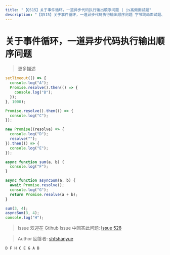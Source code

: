```yaml
---
title: "【Q515】关于事件循环，一道异步代码执行输出顺序问题 | js高频面试题"
description: "【Q515】关于事件循环，一道异步代码执行输出顺序问题 字节跳动面试题、阿里腾讯面试题、美团小米面试题。"
---
```


# 关于事件循环，一道异步代码执行输出顺序问题

> 更多描述

```js
setTimeout(() => {
  console.log("A");
  Promise.resolve().then(() => {
    console.log("B");
  });
}, 1000);

Promise.resolve().then(() => {
  console.log("C");
});

new Promise((resolve) => {
  console.log("D");
  resolve("");
}).then(() => {
  console.log("E");
});

async function sum(a, b) {
  console.log("F");
}

async function asyncSum(a, b) {
  await Promise.resolve();
  console.log("G");
  return Promise.resolve(a + b);
}

sum(3, 4);
asyncSum(3, 4);
console.log("H");
```

> Issue
> 欢迎在 Gtihub Issue 中回答此问题: [Issue 528](https://github.com/shfshanyue/Daily-Question/issues/528)

> Author
> 回答者: [shfshanyue](https://github.com/shfshanyue)

`D F H C E G A B`
